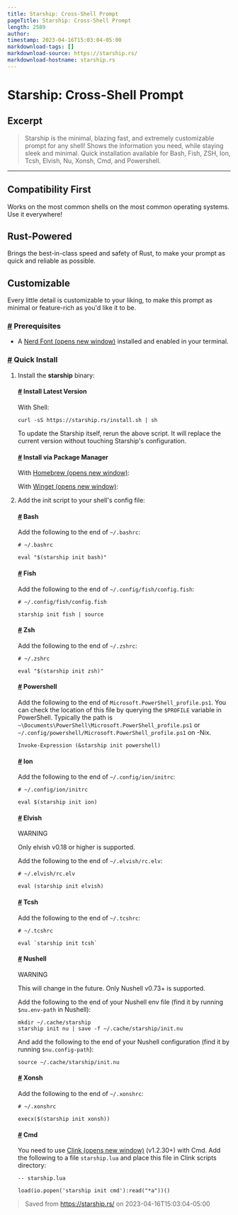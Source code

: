 ```yaml
---
title: Starship: Cross-Shell Prompt
pageTitle: Starship: Cross-Shell Prompt
length: 2589
author: 
timestamp: 2023-04-16T15:03:04-05:00
markdownload-tags: []
markdownload-source: https://starship.rs/
markdownload-hostname: starship.rs
---
```


# Starship: Cross-Shell Prompt

## Excerpt
> Starship is the minimal, blazing fast, and extremely customizable prompt for any shell! Shows the information you need, while staying sleek and minimal. Quick installation available for Bash, Fish, ZSH, Ion, Tcsh, Elvish, Nu, Xonsh, Cmd, and Powershell.

---
## Compatibility First

Works on the most common shells on the most common operating systems. Use it everywhere!

## Rust-Powered

Brings the best-in-class speed and safety of Rust, to make your prompt as quick and reliable as possible.

## Customizable

Every little detail is customizable to your liking, to make this prompt as minimal or feature-rich as you'd like it to be.

### [#](https://starship.rs/#prerequisites) Prerequisites

-   A [Nerd Font (opens new window)](https://www.nerdfonts.com/) installed and enabled in your terminal.

### [#](https://starship.rs/#quick-install) Quick Install

1.  Install the **starship** binary:
    
    #### [#](https://starship.rs/#install-latest-version) Install Latest Version
    
    With Shell:
    
    ```
    curl -sS https://starship.rs/install.sh | sh
    ```
    
    To update the Starship itself, rerun the above script. It will replace the current version without touching Starship's configuration.
    
    #### [#](https://starship.rs/#install-via-package-manager) Install via Package Manager
    
    With [Homebrew (opens new window)](https://brew.sh/):
    
    With [Winget (opens new window)](https://github.com/microsoft/winget-cli):
    
2.  Add the init script to your shell's config file:
    
    #### [#](https://starship.rs/#bash) Bash
    
    Add the following to the end of `~/.bashrc`:
    
    ```
    # ~/.bashrc
    
    eval "$(starship init bash)"
    ```
    
    #### [#](https://starship.rs/#fish) Fish
    
    Add the following to the end of `~/.config/fish/config.fish`:
    
    ```
    # ~/.config/fish/config.fish
    
    starship init fish | source
    ```
    
    #### [#](https://starship.rs/#zsh) Zsh
    
    Add the following to the end of `~/.zshrc`:
    
    ```
    # ~/.zshrc
    
    eval "$(starship init zsh)"
    ```
    
    #### [#](https://starship.rs/#powershell) Powershell
    
    Add the following to the end of `Microsoft.PowerShell_profile.ps1`. You can check the location of this file by querying the `$PROFILE` variable in PowerShell. Typically the path is `~\Documents\PowerShell\Microsoft.PowerShell_profile.ps1` or `~/.config/powershell/Microsoft.PowerShell_profile.ps1` on -Nix.
    
    ```
    Invoke-Expression (&starship init powershell)
    ```
    
    #### [#](https://starship.rs/#ion) Ion
    
    Add the following to the end of `~/.config/ion/initrc`:
    
    ```
    # ~/.config/ion/initrc
    
    eval $(starship init ion)
    ```
    
    #### [#](https://starship.rs/#elvish) Elvish
    
    WARNING
    
    Only elvish v0.18 or higher is supported.
    
    Add the following to the end of `~/.elvish/rc.elv`:
    
    ```
    # ~/.elvish/rc.elv
    
    eval (starship init elvish)
    ```
    
    #### [#](https://starship.rs/#tcsh) Tcsh
    
    Add the following to the end of `~/.tcshrc`:
    
    ```
    # ~/.tcshrc
    
    eval `starship init tcsh`
    ```
    
    #### [#](https://starship.rs/#nushell) Nushell
    
    WARNING
    
    This will change in the future. Only Nushell v0.73+ is supported.
    
    Add the following to the end of your Nushell env file (find it by running `$nu.env-path` in Nushell):
    
    ```
    mkdir ~/.cache/starship
    starship init nu | save -f ~/.cache/starship/init.nu
    ```
    
    And add the following to the end of your Nushell configuration (find it by running `$nu.config-path`):
    
    ```
    source ~/.cache/starship/init.nu
    ```
    
    #### [#](https://starship.rs/#xonsh) Xonsh
    
    Add the following to the end of `~/.xonshrc`:
    
    ```
    # ~/.xonshrc
    
    execx($(starship init xonsh))
    ```
    
    #### [#](https://starship.rs/#cmd) Cmd
    
    You need to use [Clink (opens new window)](https://chrisant996.github.io/clink/clink.html) (v1.2.30+) with Cmd. Add the following to a file `starship.lua` and place this file in Clink scripts directory:
    
    ```
    -- starship.lua
    
    load(io.popen('starship init cmd'):read("*a"))()
    ```

> Saved from https://starship.rs/ on 2023-04-16T15:03:04-05:00